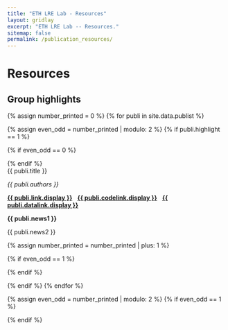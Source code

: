 ```yaml
---
title: "ETH LRE Lab - Resources"
layout: gridlay
excerpt: "ETH LRE Lab -- Resources."
sitemap: false
permalink: /publication_resources/
---
```



# Resources

## Group highlights

{% assign number_printed = 0 %}
{% for publi in site.data.publist %}

{% assign even_odd = number_printed | modulo: 2 %}
{% if publi.highlight == 1 %}

{% if even_odd == 0 %}
<div class="row">
{% endif %}

<div class="col-sm-6 clearfix">
 <div class="well">
  <pubtit>{{ publi.title }}</pubtit>
  <p><em>{{ publi.authors }}</em></p>
  <span><strong><a href="{{ publi.link.url }}">{{ publi.link.display }}</a></strong> &nbsp; </span>
  <span><strong><a href="{{ publi.codelink.url }}">{{ publi.codelink.display }}</a></strong> &nbsp; </span>
  <span><strong><a href="{{ publi.datalink.url }}">{{ publi.datalink.display }}</a></strong> &nbsp; </span>
  <p class="text-danger"><strong> {{ publi.news1 }}</strong></p>
  <p> {{ publi.news2 }}</p>
 </div>
</div>

{% assign number_printed = number_printed | plus: 1 %}

{% if even_odd == 1 %}
</div>
{% endif %}

{% endif %}
{% endfor %}

{% assign even_odd = number_printed | modulo: 2 %}
{% if even_odd == 1 %}
</div>
{% endif %}
